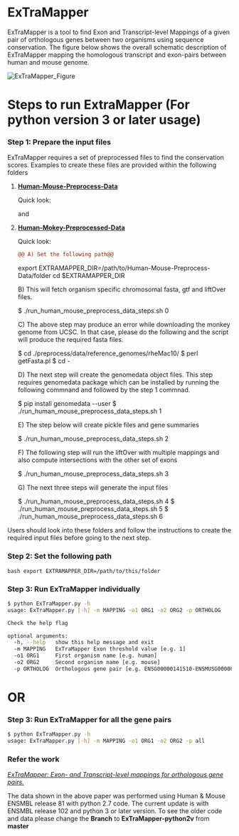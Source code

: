 # ExTraMapper
ExTraMapper is a tool to find Exon and Transcript-level Mappings of a given pair of orthologous genes between two organisms using sequence conservation. The figure below shows the overall schematic description of ExTraMapper mapping the homologous transcript and exon-pairs between human and mouse genome. 


![ExTraMapper_Figure](https://user-images.githubusercontent.com/18036388/90572310-8b693e00-e168-11ea-9fbc-8188c2834de9.jpg)

# Steps to run ExtraMapper (For python version 3 or later usage)

### Step 1: Prepare the input files
ExTraMapper requires a set of preprocessed files to find the conservation scores. Examples to create these files are provided within the following folders
1. [__Human-Mouse-Preprocess-Data__](https://github.com/ay-lab/ExTraMapper/tree/master/Human-Mouse-Preprocess-Data) 
    
    Quick look:
   
    and 
3. [__Human-Mokey-Preprocessed-Data__](https://github.com/ay-lab/ExTraMapper/tree/master/Human-Monkey-Processed-Data) 

    Quick look:
    ```diff
    @@ A) Set the following path@@
    ```
    export EXTRAMAPPER_DIR=/path/to/Human-Mouse-Preprocess-Data/folder
    cd $EXTRAMAPPER_DIR

    B) This will fetch organism specific chromosomal fasta, gtf and liftOver files. 
    
    $ ./run_human_mouse_preprocess_data_steps.sh 0


    C) The above step may produce an error while downloading the monkey genome from UCSC. 
       In that case, please do the following and the script will produce the required fasta files.
    
    $ cd ./preprocess/data/reference_genomes/rheMac10/
    $ perl getFasta.pl
    $ cd -

    D) The next step will create the genomedata object files. This step requires genomedata package
       which can be installed by running the following commnand and followed by the step 1 commnad.
    
    $ pip install genomedata --user
    $ ./run_human_mouse_preprocess_data_steps.sh 1


    E) The step below will create pickle files and gene summaries
    
    $ ./run_human_mouse_preprocess_data_steps.sh 2


    F) The following step will run the liftOver with multiple mappings and also compute intersections with the other set of exons
    
    $ ./run_human_mouse_preprocess_data_steps.sh 3


    G) The next three steps will generate the input files
    
    $ ./run_human_mouse_preprocess_data_steps.sh 4
    $ ./run_human_mouse_preprocess_data_steps.sh 5
    $ ./run_human_mouse_preprocess_data_steps.sh 6
   
   
Users should look into these folders and follow the instructions to create the required input files before going to the next step.   


### Step 2: Set the following path
```bash export EXTRAMAPPER_DIR=/path/to/this/folder```

### Step 3: Run ExTraMapper individually
```bash
$ python ExTraMapper.py -h
usage: ExTraMapper.py [-h] -m MAPPING -o1 ORG1 -o2 ORG2 -p ORTHOLOG

Check the help flag

optional arguments:
  -h, --help   show this help message and exit
  -m MAPPING   ExTraMapper Exon threshold value [e.g. 1]
  -o1 ORG1     First organism name [e.g. human]
  -o2 ORG2     Second organism name [e.g. mouse]
  -p ORTHOLOG  Orthologous gene pair [e.g. ENSG00000141510-ENSMUSG00000059552 OR all]
```

# OR

### Step 3: Run ExTraMapper for all the gene pairs
```bash
$ python ExTraMapper.py -h
usage: ExTraMapper.py [-h] -m MAPPING -o1 ORG1 -o2 ORG2 -p all
```

### Refer the work
[_ExTraMapper: Exon- and Transcript-level mappings for orthologous gene pairs._](https://www.biorxiv.org/content/10.1101/277723v1)

The data shown in the above paper was performed using Human & Mouse ENSMBL release 81 with python 2.7 code. 
The current update is with ENSMBL release 102 and python 3 or later version. To see the older code and data please
change the __Branch__ to __ExTraMapper-python2v__ from __master__
